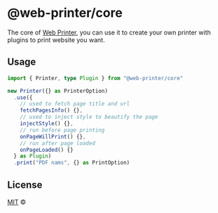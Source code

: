 # @web-printer/core

The core of [Web Printer](https://github.com/busiyiworld/web-printer), you can use it to create your own printer with plugins to print website you want.

## Usage

```ts
import { Printer, type Plugin } from "@web-printer/core"

new Printer({} as PrinterOption)
  .use({
    // used to fetch page title and url
    fetchPagesInfo() {},
    // used to inject style to beautify the page
    injectStyle() {},
    // run before page printing
    onPageWillPrint() {},
    // run after page loaded
    onPageLoaded() {}
  } as Plugin)
  .print("PDF nams", {} as PrintOption)
```

## License

<a href="../../LICENSE">MIT</a> <span>©</span> <a href="https://github.com/ourongxing"><img width=15 src="https://avatars.githubusercontent.com/u/48356807?v=4"></a>
